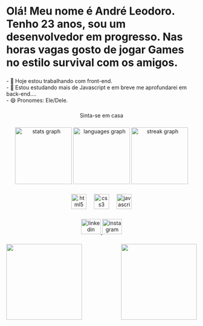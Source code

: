 <h1 align="left">Olá! Meu nome é André Leodoro. Tenho 23 anos, sou um desenvolvedor em progresso. Nas horas vagas gosto de jogar Games no estilo survival com os amigos.</h1>

###

<p align="left">- 🔭 Hoje estou trabalhando com front-end.<br>- 🌱 Estou estudando mais de Javascript e em breve me aprofundarei em back-end....<br>- 😄 Pronomes: Ele/Dele.</p>

###

<p align="center">Sinta-se em casa</p>

###

<div align="center">
  <img src="https://github-readme-stats.vercel.app/api?username=aleodoro93&hide_title=false&hide_rank=false&show_icons=true&include_all_commits=true&count_private=true&disable_animations=false&theme=aura&locale=en&hide_border=false&order=1" height="150" alt="stats graph"  />
  <img src="https://github-readme-stats.vercel.app/api/top-langs?username=aleodoro93&locale=en&hide_title=false&layout=compact&card_width=320&langs_count=5&theme=aura&hide_border=false&order=2" height="150" alt="languages graph"  />
  <img src="https://streak-stats.demolab.com?user=aleodoro93&locale=en&mode=daily&theme=merko&hide_border=false&border_radius=5&order=3" height="150" alt="streak graph"  />
</div>

###

<div align="center">
  <img src="https://cdn.jsdelivr.net/gh/devicons/devicon/icons/html5/html5-plain-wordmark.svg" height="40" alt="html5 logo"  />
  <img width="12" />
  <img src="https://cdn.jsdelivr.net/gh/devicons/devicon/icons/css3/css3-plain-wordmark.svg" height="40" alt="css3 logo"  />
  <img width="12" />
  <img src="https://cdn.jsdelivr.net/gh/devicons/devicon/icons/javascript/javascript-plain.svg" height="40" alt="javascript logo"  />
</div>

###

<div align="center">
  <a href="https://www.linkedin.com/in/andré-luiz-leodoro-6761051aa/" target="_blank">
    <img src="https://raw.githubusercontent.com/maurodesouza/profile-readme-generator/master/src/assets/icons/social/linkedin/default.svg" width="52" height="40" alt="linkedin logo"  />
  </a>
  <a href="https://www.instagram.com/andrelleodoro/" target="_blank">
    <img src="https://raw.githubusercontent.com/maurodesouza/profile-readme-generator/master/src/assets/icons/social/instagram/default.svg" width="52" height="40" alt="instagram logo"  />
  </a>
</div>

###

<img align="left" height="200" src="https://i.imgur.com/QYIHtO1.png"  />

###

<img align="right" height="200" src="https://gallery.yopriceville.com/var/albums/Free-Clipart-Pictures/Cartoons-PNG/Naruto_PNG_Clipart_Picture.png?m=1434276644"  />

###




###
